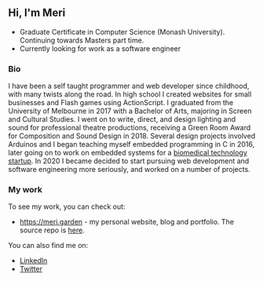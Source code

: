 ## Hi, I'm Meri

- Graduate Certificate in Computer Science (Monash University). Continuing towards Masters part time.
- Currently looking for work as a software engineer

### Bio

I have been a self taught programmer and web developer since childhood, with many twists along the road. In high school I created websites for small businesses and Flash games using ActionScript. I graduated from the University of Melbourne in 2017 with a Bachelor of Arts, majoring in Screen and Cultural Studies. I went on to write, direct, and design lighting and sound for professional theatre productions, receiving a Green Room Award for Composition and Sound Design in 2018. Several design projects involved Arduinos and I began teaching myself embedded programming in C in 2016, later going on to work on embedded systems for a [biomedical technology startup](https://www.linkedin.com/company/antidote-biomedical/about/). In 2020 I became decided to start pursuing web development and software engineering more seriously, and worked on a number of projects.

### My work

To see my work, you can check out:
- https://meri.garden - my personal website, blog and portfolio. The source repo is [here](https://github.com/meri-leeworthy/meri.garden).

You can also find me on:
- [LinkedIn](https://www.linkedin.com/in/meri-leeworthy-4a6b7a133/)
- [Twitter](https://twitter.com/meri_leeworthy)
